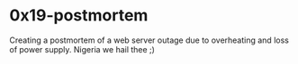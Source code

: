# 0x19-postmortem

Creating a postmortem of a web server outage due to overheating and loss of
power supply. Nigeria we hail thee ;)
